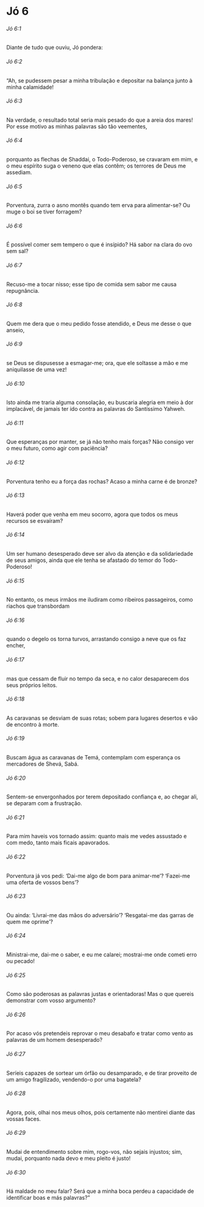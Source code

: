 # Jó 6

###### Jó 6:1

Diante de tudo que ouviu, Jó pondera:

###### Jó 6:2

“Ah, se pudessem pesar a minha tribulação e depositar na balança junto à minha calamidade!

###### Jó 6:3

Na verdade, o resultado total seria mais pesado do que a areia dos mares! Por esse motivo as minhas palavras são tão veementes,

###### Jó 6:4

porquanto as flechas de Shaddai, o Todo-Poderoso, se cravaram em mim, e o meu espírito suga o veneno que elas contêm; os terrores de Deus me assediam.

###### Jó 6:5

Porventura, zurra o asno montês quando tem erva para alimentar-se? Ou muge o boi se tiver forragem?

###### Jó 6:6

É possível comer sem tempero o que é insípido? Há sabor na clara do ovo sem sal?

###### Jó 6:7

Recuso-me a tocar nisso; esse tipo de comida sem sabor me causa repugnância.

###### Jó 6:8

Quem me dera que o meu pedido fosse atendido, e Deus me desse o que anseio,

###### Jó 6:9

se Deus se dispusesse a esmagar-me; ora, que ele soltasse a mão e me aniquilasse de uma vez!

###### Jó 6:10

Isto ainda me traria alguma consolação, eu buscaria alegria em meio à dor implacável, de jamais ter ido contra as palavras do Santíssimo Yahweh.

###### Jó 6:11

Que esperanças por manter, se já não tenho mais forças? Não consigo ver o meu futuro, como agir com paciência?

###### Jó 6:12

Porventura tenho eu a força das rochas? Acaso a minha carne é de bronze?

###### Jó 6:13

Haverá poder que venha em meu socorro, agora que todos os meus recursos se esvaíram?

###### Jó 6:14

Um ser humano desesperado deve ser alvo da atenção e da solidariedade de seus amigos, ainda que ele tenha se afastado do temor do Todo-Poderoso!

###### Jó 6:15

No entanto, os meus irmãos me iludiram como ribeiros passageiros, como riachos que transbordam

###### Jó 6:16

quando o degelo os torna turvos, arrastando consigo a neve que os faz encher,

###### Jó 6:17

mas que cessam de fluir no tempo da seca, e no calor desaparecem dos seus próprios leitos.

###### Jó 6:18

As caravanas se desviam de suas rotas; sobem para lugares desertos e vão de encontro à morte.

###### Jó 6:19

Buscam água as caravanas de Temá, contemplam com esperança os mercadores de Shevá, Sabá.

###### Jó 6:20

Sentem-se envergonhados por terem depositado confiança e, ao chegar ali, se deparam com a frustração.

###### Jó 6:21

Para mim haveis vos tornado assim: quanto mais me vedes assustado e com medo, tanto mais ficais apavorados.

###### Jó 6:22

Porventura já vos pedi: ‘Dai-me algo de bom para animar-me’? ‘Fazei-me uma oferta de vossos bens’?

###### Jó 6:23

Ou ainda: ‘Livrai-me das mãos do adversário’? ‘Resgatai-me das garras de quem me oprime’?

###### Jó 6:24

Ministrai-me, dai-me o saber, e eu me calarei; mostrai-me onde cometi erro ou pecado!

###### Jó 6:25

Como são poderosas as palavras justas e orientadoras! Mas o que quereis demonstrar com vosso argumento?

###### Jó 6:26

Por acaso vós pretendeis reprovar o meu desabafo e tratar como vento as palavras de um homem desesperado?

###### Jó 6:27

Seríeis capazes de sortear um órfão ou desamparado, e de tirar proveito de um amigo fragilizado, vendendo-o por uma bagatela?

###### Jó 6:28

Agora, pois, olhai nos meus olhos, pois certamente não mentirei diante das vossas faces.

###### Jó 6:29

Mudai de entendimento sobre mim, rogo-vos, não sejais injustos; sim, mudai, porquanto nada devo e meu pleito é justo!

###### Jó 6:30

Há maldade no meu falar? Será que a minha boca perdeu a capacidade de identificar boas e más palavras?”

